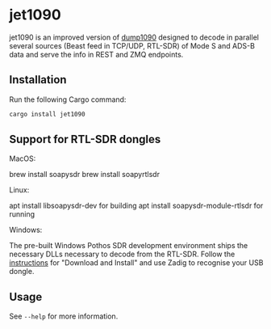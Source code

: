 # jet1090

jet1090 is an improved version of [dump1090]() designed to decode in parallel several sources (Beast feed in TCP/UDP, RTL-SDR) of Mode S and ADS-B data and serve the info in REST and ZMQ endpoints.

## Installation

Run the following Cargo command:

```sh
cargo install jet1090
```

## Support for RTL-SDR dongles

MacOS:

brew install soapysdr
brew install soapyrtlsdr

Linux:

apt install libsoapysdr-dev for building
apt install soapysdr-module-rtlsdr for running

Windows:

The pre-built Windows Pothos SDR development environment ships the necessary DLLs necessary to decode from the RTL-SDR. Follow the [instructions](https://github.com/pothosware/PothosSDR/wiki/Tutorial) for "Download and Install" and use Zadig to recognise your USB dongle.

## Usage

See `--help` for more information.

